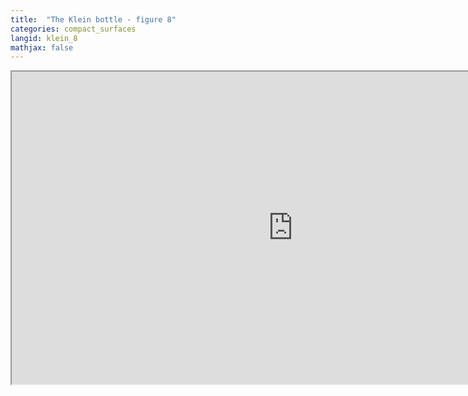 ```yaml
---
title:  "The Klein bottle - figure 8"
categories: compact_surfaces
langid: klein_8
mathjax: false
---
```


<iframe width="900" height="500"
	src="https://www.youtube.com/embed/rnWyTRpmzKQ?rel=0">
</iframe>
